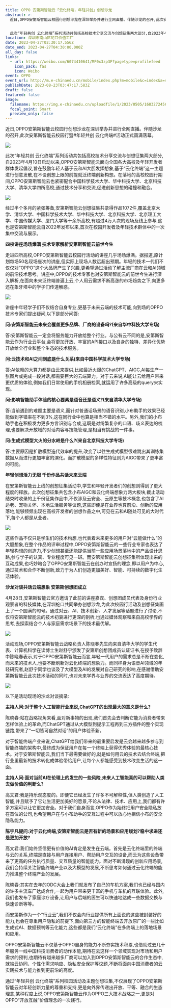 ```yaml
---
title: OPPO 安第斯智能云「云化终端，年轻共创」创想沙龙
abstract: >-
  近日,OPPO安第斯智能云校园行创想沙龙在深圳举办并进行全网直播。伴随沙龙的召开,此次安第斯智能云校园行暨#年轻共创 云化终端#活动正式圆满落幕。


  此次“年轻共创 云化终端”系列活动共包括高校技术分享交流与创想征集两大部分,自2023年4月10日启动以来,OPPO安第斯智能云面向全国各大高校及年轻开发者群体发起倡议,旨在鼓励年轻人基于云和AI大胆发挥想象,基于“云化终端”这一主题进行创意发散,在不设创想上限的前提就泛终端创新构想。在落地的高校校园行期间,OPPO安第斯智能云也紧密配合中国科学技术大学、华中科技大学、北京科技大学、清华大学四所高校,通过技术分享和交流,促进创新思想的碰撞和融合。
location: 深圳市南山区蛇口价值工厂
date: 2023-04-27T02:30:17.556Z
date_end: 2023-04-27T04:30:00.000Z
all_day: false
links:
  - url: https://weibo.com/6074410641/MF0x3zp3F?pagetype=profilefeed
    icon_pack: fas
    icon: Weibo
event: OPPO
event_url: http://m.e-chinaedu.cn/mobile/index.php?m=mobile&c=index&a=show&catid=199&id=101944
publishDate: 2023-08-23T03:47:17.583Z
draft: false
featured: false
image:
  filename: https://img.e-chinaedu.cn/uploadfile/1/2023/0505/168327245637fab4.png
  focal_point: Smart
  preview_only: false
---
```

<!--StartFragment-->

近日,OPPO安第斯智能云校园行创想沙龙在深圳举办并进行全网直播。伴随沙龙的召开,此次安第斯智能云校园行暨#年轻共创 云化终端#活动正式圆满落幕。

![](https://img.e-chinaedu.cn/uploadfile/1/2023/0505/168327245637fab4.png)

此次“年轻共创 云化终端”系列活动共包括高校技术分享交流与创想征集两大部分,自2023年4月10日启动以来,OPPO安第斯智能云面向全国各大高校及年轻开发者群体发起倡议,旨在鼓励年轻人基于云和AI大胆发挥想象,基于“云化终端”这一主题进行创意发散,在不设创想上限的前提就泛终端创新构想。在落地的高校校园行期间,OPPO安第斯智能云也紧密配合中国科学技术大学、华中科技大学、北京科技大学、清华大学四所高校,通过技术分享和交流,促进创新思想的碰撞和融合。

![](https://img.e-chinaedu.cn/uploadfile/1/2023/0505/16832724562bd89b.png)

经过半个多月的紧张筹备,安第斯智能云创想征集共录得作品1072件,覆盖北京大学、清华大学、中国科学技术大学、华中科技大学、北京科技大学、北京理工大学、中国传媒大学、厦门大学等十余所高校,有超过4万人次的现场及线上参与,这也是安第斯智能云自2022年发布以来,首次在校园开发者及年轻技术群体中的一次集中交流与展示。

**四校讲座场场爆满 技术专家解析安第斯智能云前世今生**

走进四所高校,OPPO安第斯智能云校园行活动的讲座几乎场场爆满。据报道,原计划每场50名现场座次的讲座,但实际上现场人数远超出预期。年轻的技术一代们不仅仅对“OPPO”这个大品牌产生了兴趣,更希望通过活动了解主流厂商在云和AI领域的前沿技术思考。讲座中,OPPO的技术专家也对安第斯智能云的前世今生进行深入解析,在面向未来泛终端普遍上云,个人用云需求不断高涨的市场趋势之下,向更多还在象牙塔中的学子们传道解惑。

![](https://img.e-chinaedu.cn/uploadfile/1/2023/0505/1683272456943bb7.png)

讲座中年轻学子们不仅结合自身专业,更基于未来云端的技术可能,向到场的OPPO技术专家们提出疑问,以下是部分问答:

**问:安第斯智能云未来会覆盖更多品牌、厂商的设备吗?(来自华中科技大学专场)**

答:安第斯智能云一定会将服务能力开放给整个行业。与公有云不同的是,安第斯智能云作为行业云平台,会将更加开放、丰富的API接口以及自身的独特、差异化优势开放给全行业和整个生态的技术服务。

**问:云技术和AI之间到底是什么关系(来自中国科学技术大学专场)**

答:AI依赖的大算力都是由云来提供,比如最近火爆的ChatGPT、AIGC,AI每生产一张图片或完成一段对话,都需要巨大的云端算力。对于云来说,AI能让云给用户带来更优质的体验,例如我们日常使用的手机相册检索,就运用了许多高级的query来实现。

**问:影响智能助手体验的核心要素是语音还是语义?(来自清华大学专场)**

答:当前遇到的难题主要是语义,而针对普通话场景的语音识别,小布助手的效果已经能做到字错率在不到3%,这在同行业中也算是相当不错的水平。另外,我们的小布助手也在积极发力更多方言识别与合成,这既是对纷繁复杂的口语、歧义表达的梳理,也要解决开放域的对话内容与技能管理,是相当有挑战的一件事。

**问:生成式模型大火的分水岭是什么?(来自北京科技大学专场)**

答:主要原因是扩散模型迭代效率的提升,改变了以往生成式模型很难跳出其训练集数据从而进行更加丰富的演化。而扩散模型的多样性特征则为AIGC带来了更丰富的可能。

**年轻创想活力无限 千份作品共话未来云端**

在安第斯智能云上线的创想征集活动中,学生和年轻开发者们的创想则得到了更大程度的释放。此次创想征集共包含小布AIGC和云化终端想象力两大板块,截止活动结束时收录的上千份征集作品中,不仅涉及云安全、云原生等技术概念,也包含了AI适老、宠物关怀、本地生活服务等议题,这些即便是在业界也算前沿、创新的应用落地,能够频频出现在高校开发者的创想作品之中,可见在云和AI随处可见的大时代下,每个人都是从业者。

![](https://img.e-chinaedu.cn/uploadfile/1/2023/0505/16832724563b62e1.png)

这些作品不仅只是学生们的技术构想,也代表着未来更多的用户对“云能做什么”的大胆想象,在整个作品的评审过程中,OPPO安第斯智能云的一些行业专家也表达了年轻构想的创造力,不少创想甚至还能提供当前一些应用场景落地中的产品设计思路,参与学子的认真、专业程度可见一斑。而安第斯智能云创想征集所体现出来的互动成果,也巧妙暗合了OPPO安第斯智能云在创办时宣扬的理念,即以用户为中心,通过技术和合作不断创新,致力于为人们创造更加美好、智能、可持续的数字化生活体验。

**沙龙对谈共话云端想象 安第斯创想团成立**

4月28日,安第斯智能云官方邀请了此前的讲座嘉宾、创想团成员代表及身份行业观察者的科技媒体,在深圳蛇口共同举办创想沙龙,为此次校园行活动及创想征集画上了一个圆满的句号。通过对云、AI、技术创新、人才发展等话题进行了讨论,不仅将安第斯智能云的技术初衷进行更深的剖析,也通过媒体观察和来自高校学界的思考,去探索结合个人与家庭需求场景下的技术最优解。

![](https://img.e-chinaedu.cn/uploadfile/1/2023/0505/16832724577223a2.png)

活动现场,OPPO安第斯智能云战略负责人陈晓春先生向来自清华大学的学生代表、计算机科学在读博士生赵舒宁颁发了安第斯创想团成员认证证书,在授予致辞中陈晓春表示,对于OPPO安第斯智能云而言,年轻一代用户的需求总是不断在变化,而未来的技术人,也要不断刷新对云化终端的想象力。而同样身为语音AI领域的年轻研究者,赵舒宁同学也谈及了大模型及AI的发展对自己研究的影响,在感谢借助安第斯智能云此次技术活动的同时,也对未来学界与业界的交流表达了高度期待。

![](https://img.e-chinaedu.cn/uploadfile/1/2023/0505/1683272457b31d80.png)

以下是活动现场的沙龙对谈摘录:

**主持人问:对于整个人工智能行业来说,ChatGPT的出现最大的意义是什么?**

陈晓春:站在战略视角来看,面对新事物的出现,我们首先会去判断它能为消费者带来怎样体验上的革命,而ChatGPT通过从大模型到提示工程再到三方插件的整个实现链路,带来了“一切皆可自然对话”的用户体验革新。

对于智能终端产业来说,ChatGPT给我们带来的最重要启发是云会越来越多参与到智能终端的架构中,最终成为保证用户在每一个终端上获得优秀体验的最核心技术。对于安第斯智能云,我们当下最需要做好的,就是如何用云的技术去结合终端,把行业里最新的技术转化成体验带给用户,让每个人都能感受到技术改变生活的这一面。

**主持人问:面对当前AI在伦理上的发生的一些风险,未来人工智能真的可以帮助人类去做价值的判断么?**

高文君:我是持乐观态度的。即便它已经发生了许多不可解释性,但人类创造了人工智能,并且赋予了它让生活更加美好的愿景,不论从法律、技术、应用上,我们都有许多方案可以让它更加安全。对于我们自身而言,OPPO作为始终把用户安全隐私放在首位的公司,也希望用户在与小布助手的交互过程中可以放心地相信小布的安全隐私能力。

**陈宇凡提问:对于云化终端,安第斯智能云是否有新的场景和应用规划?稳中求进还是更加开放?**

高文君:我们始终坚信更有价值的AI肯定是发生在云端。首先是云化终端里的终端与云的关系,终端是直接与用户连接用户、帮助用户交互的设备,而云为这些设备带来了更高的任务执行质量、交互质量的智能能力。面对不断涌现的创新应用场景,我们会持续关注智能终端产业以及大模型的发展,不断思考如何通过云化终端的能力推进整个终端产业的发展。

陈晓春:其实在去年的ODC大会上我们就发布了自己的车机方案,我们也已经与国内的许多主流车厂达成合作,一起为用户带来更丰富的手机与车机的互联体验。此外,我们也发布了家庭诊疗设备,让用户与后端的医生可以快速地达成一些数据交换与快速诊断等等。

而安第斯作为一个“行业云”,我们不仅会向行业提供所有上面说的这些被封装好的能力,也会在尊重用户隐私的前提下,面向第三方的智能终端去开放原厂的一些比如生成式AI、数据预判等云化能力,这些都是我们“云化终端”在多终端上的落地场景和应用。

OPPO安第斯智能云不仅基于OPPO自身的能力不断夯实技术积累,也借助过去几十年服务一线中国科技消费者的动作本能,期待在云这样一个领域实现对市场和用户需求的预判,也期待有越来越多厂商可以加入到OPPO安第斯智能云的合作生态中,就端云协同、个性化需求响应、隐私安全保护等议题,不断将面向中国消费者的云实践技术与能力推到更前沿的高度。

通过“年轻共创 云化终端”系列校园活动及主题创想征集,不仅展现了OPPO安第斯智能云对年轻创新力量的尊重和支持,更是向外界传递出开放、平等、融合的生态理念,某种程度上说,OPPO安第斯智能云作为OPPO三大技术战略之一,更是对OPPO“开放互融”价值理念的一次践行。

<!--EndFragment-->